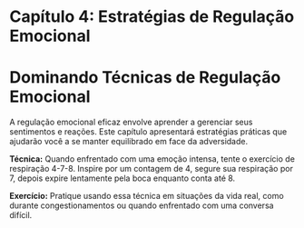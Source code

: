 # Capítulo 4: Estratégias de Regulação Emocional

# Dominando Técnicas de Regulação Emocional

A regulação emocional eficaz envolve aprender a gerenciar seus sentimentos e reações. Este capítulo apresentará estratégias práticas que ajudarão você a se manter equilibrado em face da adversidade.

**Técnica:** Quando enfrentado com uma emoção intensa, tente o exercício de respiração 4-7-8. Inspire por um contagem de 4, segure sua respiração por 7, depois expire lentamente pela boca enquanto conta até 8.

**Exercício:** Pratique usando essa técnica em situações da vida real, como durante congestionamentos ou quando enfrentado com uma conversa difícil.